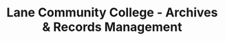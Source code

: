 ---
layout: repo
title: "Lane Community College - Archives & Records Management"
id: 25732
permalink: repos/25732/
---